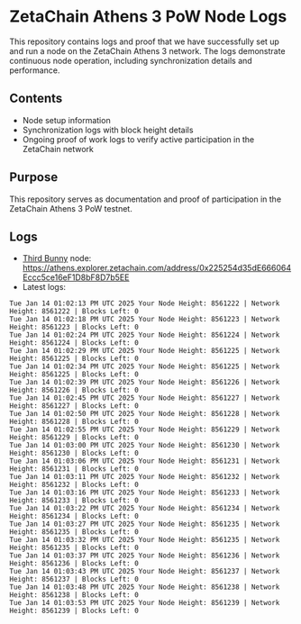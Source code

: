 # ZetaChain Athens 3 PoW Node Logs
This repository contains logs and proof that we have successfully set up and run a node on the ZetaChain Athens 3 network. The logs demonstrate continuous node operation, including synchronization details and performance.

## Contents
- Node setup information
- Synchronization logs with block height details
- Ongoing proof of work logs to verify active participation in the ZetaChain network

## Purpose
This repository serves as documentation and proof of participation in the ZetaChain Athens 3 PoW testnet.

## Logs

- [Third Bunny](https://thirdbunny.xyz/) node: https://athens.explorer.zetachain.com/address/0x225254d35dE666064Eccc5ce16eF1D8bF8D7b5EE
- Latest logs:
```
Tue Jan 14 01:02:13 PM UTC 2025 Your Node Height: 8561222 | Network Height: 8561222 | Blocks Left: 0
Tue Jan 14 01:02:18 PM UTC 2025 Your Node Height: 8561223 | Network Height: 8561223 | Blocks Left: 0
Tue Jan 14 01:02:24 PM UTC 2025 Your Node Height: 8561224 | Network Height: 8561224 | Blocks Left: 0
Tue Jan 14 01:02:29 PM UTC 2025 Your Node Height: 8561225 | Network Height: 8561225 | Blocks Left: 0
Tue Jan 14 01:02:34 PM UTC 2025 Your Node Height: 8561225 | Network Height: 8561225 | Blocks Left: 0
Tue Jan 14 01:02:39 PM UTC 2025 Your Node Height: 8561226 | Network Height: 8561226 | Blocks Left: 0
Tue Jan 14 01:02:45 PM UTC 2025 Your Node Height: 8561227 | Network Height: 8561227 | Blocks Left: 0
Tue Jan 14 01:02:50 PM UTC 2025 Your Node Height: 8561228 | Network Height: 8561228 | Blocks Left: 0
Tue Jan 14 01:02:55 PM UTC 2025 Your Node Height: 8561229 | Network Height: 8561229 | Blocks Left: 0
Tue Jan 14 01:03:00 PM UTC 2025 Your Node Height: 8561230 | Network Height: 8561230 | Blocks Left: 0
Tue Jan 14 01:03:06 PM UTC 2025 Your Node Height: 8561231 | Network Height: 8561231 | Blocks Left: 0
Tue Jan 14 01:03:11 PM UTC 2025 Your Node Height: 8561232 | Network Height: 8561232 | Blocks Left: 0
Tue Jan 14 01:03:16 PM UTC 2025 Your Node Height: 8561233 | Network Height: 8561233 | Blocks Left: 0
Tue Jan 14 01:03:22 PM UTC 2025 Your Node Height: 8561234 | Network Height: 8561234 | Blocks Left: 0
Tue Jan 14 01:03:27 PM UTC 2025 Your Node Height: 8561235 | Network Height: 8561235 | Blocks Left: 0
Tue Jan 14 01:03:32 PM UTC 2025 Your Node Height: 8561235 | Network Height: 8561235 | Blocks Left: 0
Tue Jan 14 01:03:37 PM UTC 2025 Your Node Height: 8561236 | Network Height: 8561236 | Blocks Left: 0
Tue Jan 14 01:03:43 PM UTC 2025 Your Node Height: 8561237 | Network Height: 8561237 | Blocks Left: 0
Tue Jan 14 01:03:48 PM UTC 2025 Your Node Height: 8561238 | Network Height: 8561238 | Blocks Left: 0
Tue Jan 14 01:03:53 PM UTC 2025 Your Node Height: 8561239 | Network Height: 8561239 | Blocks Left: 0
```
